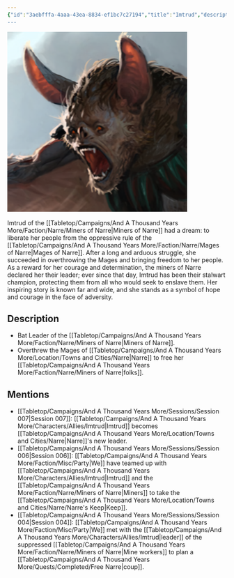 ```yaml
---
{"id":"3aebfffa-4aaa-43ea-8834-ef1bc7c27194","title":"Imtrud","description":"Imtrud of the Miners of Narre had a dream: to liberate her people from the oppressive rule of the Mages of Narre. After a long and arduous struggle, she succeeded in overthrowing the Mages and bringing freedom to her people.","isActivePartyMember":false,"isAlive":true,"publish":true,"date_created":"Sunday, January 15th 2023, 1:28:57 pm","date_modified":"Friday, April 19th 2024, 6:51:12 pm","cssclasses":["mado-heading"],"path":"Tabletop/Campaigns/And A Thousand Years More/Characters/Allies/Imtrud.md","permalink":"/tabletop/campaigns/and-a-thousand-years-more/characters/allies/imtrud/","PassFrontmatter":true}
---
```



![Media/IronClaw/Polaroid/Banner-Imtrud-polaroid.png|200](../../../../../Media/IronClaw/Polaroid/Banner-Imtrud-polaroid.png)

Imtrud of the [[Tabletop/Campaigns/And A Thousand Years More/Faction/Narre/Miners of Narre\|Miners of Narre]] had a dream: to liberate her people from the oppressive rule of the [[Tabletop/Campaigns/And A Thousand Years More/Faction/Narre/Mages of Narre\|Mages of Narre]]. After a long and arduous struggle, she succeeded in overthrowing the Mages and bringing freedom to her people. As a reward for her courage and determination, the miners of Narre declared her their leader; ever since that day, Imtrud has been their stalwart champion, protecting them from all who would seek to enslave them. Her inspiring story is known far and wide, and she stands as a symbol of hope and courage in the face of adversity.

## Description

- Bat Leader of the [[Tabletop/Campaigns/And A Thousand Years More/Faction/Narre/Miners of Narre\|Miners of Narre]].
- Overthrew the Mages of [[Tabletop/Campaigns/And A Thousand Years More/Location/Towns and Cities/Narre\|Narre]] to free her [[Tabletop/Campaigns/And A Thousand Years More/Faction/Narre/Miners of Narre\|folks]].

## Mentions

- [[Tabletop/Campaigns/And A Thousand Years More/Sessions/Session 007\|Session 007]]: [[Tabletop/Campaigns/And A Thousand Years More/Characters/Allies/Imtrud\|Imtrud]] becomes [[Tabletop/Campaigns/And A Thousand Years More/Location/Towns and Cities/Narre\|Narre]]'s new leader.
- [[Tabletop/Campaigns/And A Thousand Years More/Sessions/Session 006\|Session 006]]: [[Tabletop/Campaigns/And A Thousand Years More/Faction/Misc/Party\|We]] have teamed up with [[Tabletop/Campaigns/And A Thousand Years More/Characters/Allies/Imtrud\|Imtrud]] and the [[Tabletop/Campaigns/And A Thousand Years More/Faction/Narre/Miners of Narre\|Miners]] to take the [[Tabletop/Campaigns/And A Thousand Years More/Location/Towns and Cities/Narre/Narre's Keep\|Keep]].
- [[Tabletop/Campaigns/And A Thousand Years More/Sessions/Session 004\|Session 004]]: [[Tabletop/Campaigns/And A Thousand Years More/Faction/Misc/Party\|We]] met with the [[Tabletop/Campaigns/And A Thousand Years More/Characters/Allies/Imtrud\|leader]] of the suppressed [[Tabletop/Campaigns/And A Thousand Years More/Faction/Narre/Miners of Narre\|Mine workers]] to plan a [[Tabletop/Campaigns/And A Thousand Years More/Quests/Completed/Free Narre\|coup]].

